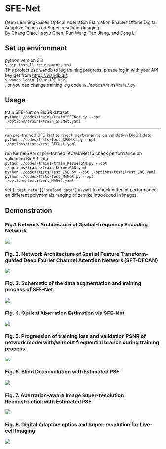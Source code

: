 # SFE-Net

Deep Learning-based Optical Aberration Estimation Enables Offline Digital Adaptive Optics and Super-resolution Imaging  
By Chang Qiao, Haoyu Chen, Run Wang, Tao Jiang, and Dong Li


## Set up environment

python version 3.8  
`$ pip install requirements.txt`  
This project use wandb to log training progress, please log in with your API key get from https://wandb.ai/:  
`$ wandb login [Your API key]`  
, or you can change training log code in ./codes/trains/train_*.py

## Usage


train SFE-Net on BioSR dataset    
`python ./codes/trains/train_SFENet.py --opt ./options/trains/train_SFENet.yaml`
***
run pre-trained SFE-Net to check performance on validation BioSR data  
`python ./codes/tests/test_SFENet.py --opt ./options/tests/test_SFENet.yaml`    

run KernelGAN or pre-trained IKC/MANet to check performance on validation BioSR data  
`python ./codes/trains/train_KernelGAN.py --opt ./options/trains/train_KernelGAN.yaml`  
`python ./codes/tests/test_IKC.py --opt ./options/tests/test_IKC.yaml`  
`python ./codes/tests/test_MANet.py --opt ./options/tests/test_MANet.yaml`  

set `['test_data']['preload_data']` in `yaml` to check different performance on different polynomials ranging of zernike introduced in images.

## Demonstration

### Fig.1.Network Architecture of Spatial-frequency Encoding Network

![](figures/Fig.%201.%20Network%20Architecture%20of%20Spatial-frequency%20Encoding%20Network.png)

### Fig. 2. Network Architecture of Spatial Feature Transform-guided Deep Fourier Channel Attention Network (SFT-DFCAN)

![](figures/Fig.%202.%20Network%20Architecture%20of%20Spatial%20Feature%20Transform-guided%20Deep%20Fourier%20Channel%20Attention%20Network%20(SFT-DFCAN).png)

### Fig. 3. Schematic of the data augmentation and training process of SFE-Net

![](figures/Fig.%203.%20Schematic%20of%20the%20data%20augmentation%20and%20training%20process%20of%20SFE-Net.png)

### Fig. 4. Optical Aberration Estimation via SFE-Net

![](figures/Fig.%204.%20Optical%20Aberration%20Estimation%20via%20SFE-Net.png)

### Fig. 5. Progression of training loss and validation PSNR of network model with/without frequential branch during training process

![](figures/Fig.%205.%20Progression%20of%20training%20loss%20and%20validation%20PSNR%20of%20network%20model.png)

### Fig. 6. Blind Deconvolution with Estimated PSF

![](figures/Fig.%206.%20Blind%20Deconvolution%20with%20Estimated%20PSF.png)

### Fig. 7. Aberration-aware Image Super-resolution Reconstruction with Estimated PSF

![](figures/Fig.%207.%20Aberration-aware%20Image%20Super-resolution%20Reconstruction%20with%20Estimated%20PSF.png)

### Fig. 8. Digital Adaptive optics and Super-resolution for Live-cell Imaging

![](figures/Fig.%208.%20Digital%20Adaptive%20optics%20and%20Super-resolution%20for%20Live-cell%20Imaging.png)
